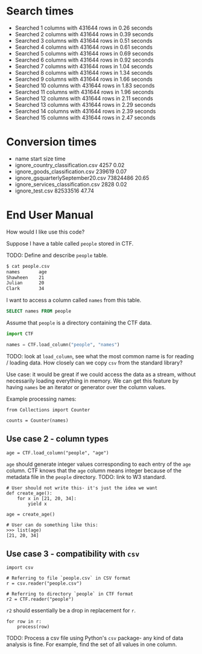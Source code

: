 # Search times

- Searched 1 columns with 431644 rows in 0.26 seconds
- Searched 2 columns with 431644 rows in 0.39 seconds
- Searched 3 columns with 431644 rows in 0.51 seconds
- Searched 4 columns with 431644 rows in 0.61 seconds
- Searched 5 columns with 431644 rows in 0.69 seconds
- Searched 6 columns with 431644 rows in 0.92 seconds
- Searched 7 columns with 431644 rows in 1.04 seconds
- Searched 8 columns with 431644 rows in 1.34 seconds
- Searched 9 columns with 431644 rows in 1.66 seconds
- Searched 10 columns with 431644 rows in 1.83 seconds
- Searched 11 columns with 431644 rows in 1.96 seconds
- Searched 12 columns with 431644 rows in 2.11 seconds
- Searched 13 columns with 431644 rows in 2.29 seconds
- Searched 14 columns with 431644 rows in 2.39 seconds
- Searched 15 columns with 431644 rows in 2.47 seconds
 
# Conversion times
- name								start size	time
- ignore_country_classification.csv	4257    	0.02
- ignore_goods_classification.csv 	239619  	0.07
- ignore_gsquarterlySeptember20.csv	73824486	20.65
- ignore_services_classification.csv	2828		0.02
- ignore_test.csv						82533516	47.74

# End User Manual

How would I like use this code?

Suppose I have a table called `people` stored in CTF.

TODO: Define and describe `people` table.

```bash
$ cat people.csv
names       age
Shawheen    21
Julian      20
Clark       34
```

I want to access a column called `names` from this table.

```SQL
SELECT names FROM people
```

Assume that `people` is a directory containing the CTF data.

```python
import CTF

names = CTF.load_column("people", "names")
```

TODO: look at `load_column`, see what the most common name is for reading / loading data.
How closely can we copy `csv` from the standard library?

Use case: it would be great if we could access the data as a stream, without necessarily loading everything in memory.
We can get this feature by having `names` be an iterator or generator over the column values.
 
Example processing names:

```
from Collections import Counter

counts = Counter(names)
```

## Use case 2 - column types

```
age = CTF.load_column("people", "age")
```

`age` should generate integer values corresponding to each entry of the `age` column.
CTF knows that the `age` column means integer because of the metadata file in the `people` directory.
TODO: link to W3 standard.

```
# User should not write this- it's just the idea we want
def create_age():
    for x in [21, 20, 34]:
        yield x

age = create_age()

# User can do something like this:
>>> list(age)
[21, 20, 34]
```


## Use case 3 - compatibility with `csv`

```
import csv

# Referring to file `people.csv` in CSV format
r = csv.reader("people.csv")

# Referring to directory `people` in CTF format
r2 = CTF.reader("people")
```

`r2` should essentially be a drop in replacement for `r`.

```
for row in r:
    process(row)
```

TODO: Process a csv file using Python's `csv` package- any kind of data analysis is fine.
For example, find the set of all values in one column.

